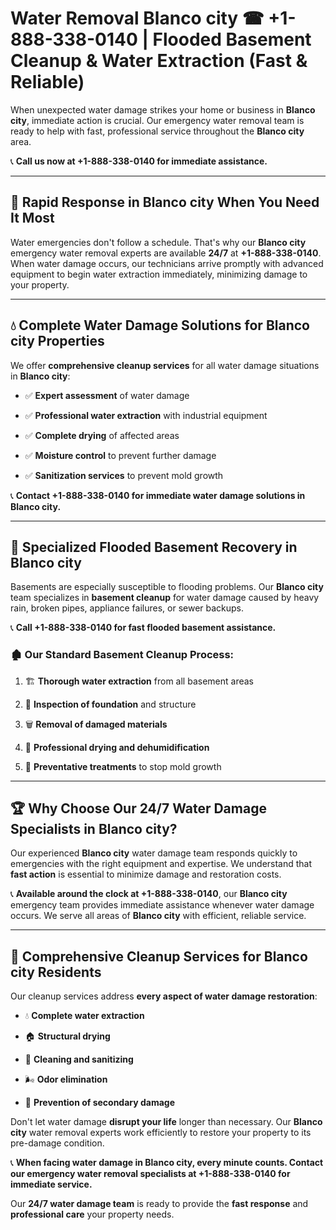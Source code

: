 # Water Removal Blanco city ☎ +1-888-338-0140 | Flooded Basement Cleanup & Water Extraction (Fast & Reliable)

When unexpected water damage strikes your home or business in **Blanco city**, immediate action is crucial. Our emergency water removal team is ready to help with fast, professional service throughout the **Blanco city** area. 

📞 **Call us now at +1-888-338-0140 for immediate assistance.**
---
## 🚀 Rapid Response in Blanco city When You Need It Most
Water emergencies don't follow a schedule. That's why our **Blanco city** emergency water removal experts are available **24/7** at **+1-888-338-0140**. When water damage occurs, our technicians arrive promptly with advanced equipment to begin water extraction immediately, minimizing damage to your property.
---
## 💧 Complete Water Damage Solutions for Blanco city Properties
We offer **comprehensive cleanup services** for all water damage situations in **Blanco city**:
- ✅ **Expert assessment** of water damage  
- ✅ **Professional water extraction** with industrial equipment  
- ✅ **Complete drying** of affected areas  
- ✅ **Moisture control** to prevent further damage  
- ✅ **Sanitization services** to prevent mold growth  
📞 **Contact +1-888-338-0140 for immediate water damage solutions in Blanco city.**
---
## 🌊 Specialized Flooded Basement Recovery in Blanco city
Basements are especially susceptible to flooding problems. Our **Blanco city** team specializes in **basement cleanup** for water damage caused by heavy rain, broken pipes, appliance failures, or sewer backups. 
📞 **Call +1-888-338-0140 for fast flooded basement assistance.**
### 🏚️ Our Standard Basement Cleanup Process:
1. 🏗️ **Thorough water extraction** from all basement areas  
2. 🔎 **Inspection of foundation** and structure  
3. 🗑️ **Removal of damaged materials**  
4. 💨 **Professional drying and dehumidification**  
5. 🚫 **Preventative treatments** to stop mold growth  
---
## 🏆 Why Choose Our 24/7 Water Damage Specialists in Blanco city?
Our experienced **Blanco city** water damage team responds quickly to emergencies with the right equipment and expertise. We understand that **fast action** is essential to minimize damage and restoration costs.
📞 **Available around the clock at +1-888-338-0140**, our **Blanco city** emergency team provides immediate assistance whenever water damage occurs. We serve all areas of **Blanco city** with efficient, reliable service.
---
## 🧹 Comprehensive Cleanup Services for Blanco city Residents
Our cleanup services address **every aspect of water damage restoration**:
- 💧 **Complete water extraction**  
- 🏠 **Structural drying**  
- 🧼 **Cleaning and sanitizing**  
- 🌬️ **Odor elimination**  
- 🚫 **Prevention of secondary damage**  
Don't let water damage **disrupt your life** longer than necessary. Our **Blanco city** water removal experts work efficiently to restore your property to its pre-damage condition.
📞 **When facing water damage in Blanco city, every minute counts. Contact our emergency water removal specialists at +1-888-338-0140 for immediate service.**
Our **24/7 water damage team** is ready to provide the **fast response** and **professional care** your property needs.
